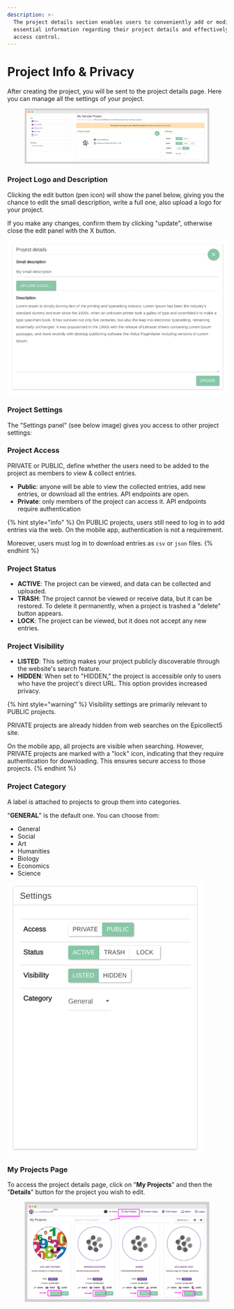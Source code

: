 ```yaml
---
description: >-
  The project details section enables users to conveniently add or modify
  essential information regarding their project details and effectively manage
  access control.
---
```


# Project Info & Privacy

After creating the project, you will be sent to the project details page. Here you can manage all the settings of your project.

<figure><img src="../.gitbook/assets/screely-1684412197010.png" alt=""><figcaption></figcaption></figure>



### Project Logo and Description

Clicking the edit button (pen icon) will show the panel below, giving you the chance to edit the small description, write a full one, also upload a logo for your project.

If you make any changes, confirm them by clicking "update", otherwise close the edit panel with the X button.

![The Project Details panel when open](../.gitbook/assets/edit-project-details-basic-settings.png)

### Project Settings

The "Settings panel" (see below image) gives you access to other project settings:

### Project Access

PRIVATE or PUBLIC, define whether the users need to be added to the project as members to view & collect entries.&#x20;

* **Public**: anyone will be able to view the collected entries, add new entries, or download all the entries. API endpoints are open.
* **Private**: only members of the project can access it. API endpoints require authentication

{% hint style="info" %}
On PUBLIC projects, users still need to log in to add entries via the web. On the mobile app, authentication is not a requirement.

Moreover, users must log in to download entries as `csv` or `json` files.
{% endhint %}

### Project Status

* **ACTIVE**: The project can be viewed, and data can be collected and uploaded.&#x20;
* **TRASH**: The project cannot be viewed or receive data, but it can be restored. To delete it permanently, when a project is trashed a "delete" button appears.&#x20;
* **LOCK**: The project can be viewed, but it does not accept any new entries.

### Project Visibility

* **LISTED**: This setting makes your project publicly discoverable through the website's search feature.
* **HIDDEN**: When set to "HIDDEN," the project is accessible only to users who have the project's direct URL. This option provides increased privacy.

{% hint style="warning" %}
Visibility settings are primarily relevant to PUBLIC projects.

PRIVATE projects are already hidden from web searches on the Epicollect5 site.

On the mobile app, all projects are visible when searching. However, PRIVATE projects are marked with a "lock" icon, indicating that they require authentication for downloading. This ensures secure access to those projects.
{% endhint %}

### Project Category

A label is attached to projects to group them into categories.&#x20;

"**GENERAL**" is the default one. You can choose from:

* General
* Social
* Art
* Humanities
* Biology
* Economics
* Science

![The Project Settings panel](../.gitbook/assets/edit-project-details-advanced-settings.png)

### My Projects Page

To access the project details page, click on "**My Projects**" and then the "**Details**" button for the project you wish to edit.&#x20;

<figure><img src="../.gitbook/assets/screely-1684412301936.png" alt=""><figcaption></figcaption></figure>
